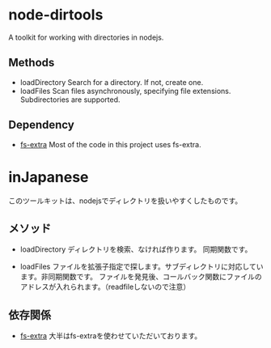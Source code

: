 # node-dirtools
A toolkit for working with directories in nodejs.

## Methods
- loadDirectory
  Search for a directory. If not, create one.
- loadFiles
  Scan files asynchronously, specifying file extensions. Subdirectories are supported.

## Dependency
- [fs-extra](https://github.com/jprichardson/node-fs-extra/)
  Most of the code in this project uses fs-extra.

# inJapanese
このツールキットは、nodejsでディレクトリを扱いやすくしたものです。

## メソッド
- loadDirectory
  ディレクトリを検索、なければ作ります。 同期関数です。
  
- loadFiles
  ファイルを拡張子指定で探します。サブディレクトリに対応しています。非同期関数です。
  ファイルを発見後、コールバック関数にファイルのアドレスが入れられます。（readfileしないので注意）

## 依存関係
- [fs-extra](https://github.com/jprichardson/node-fs-extra/)
  大半はfs-extraを使わせていただいております。
